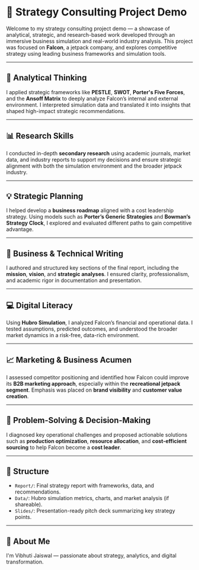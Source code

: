 # 🚀 Strategy Consulting Project Demo

Welcome to my strategy consulting project demo — a showcase of analytical, strategic, and research-based work developed through an immersive business simulation and real-world industry analysis. This project was focused on **Falcon**, a jetpack company, and explores competitive strategy using leading business frameworks and simulation tools.

---

## 🧠 Analytical Thinking
I applied strategic frameworks like **PESTLE**, **SWOT**, **Porter's Five Forces**, and the **Ansoff Matrix** to deeply analyze Falcon’s internal and external environment. I interpreted simulation data and translated it into insights that shaped high-impact strategic recommendations.

---

## 📊 Research Skills
I conducted in-depth **secondary research** using academic journals, market data, and industry reports to support my decisions and ensure strategic alignment with both the simulation environment and the broader jetpack industry.

---

## 💡 Strategic Planning
I helped develop a **business roadmap** aligned with a cost leadership strategy. Using models such as **Porter’s Generic Strategies** and **Bowman’s Strategy Clock**, I explored and evaluated different paths to gain competitive advantage.

---

## 📝 Business & Technical Writing
I authored and structured key sections of the final report, including the **mission**, **vision**, and **strategic analyses**. I ensured clarity, professionalism, and academic rigor in documentation and presentation.

---

## 💻 Digital Literacy
Using **Hubro Simulation**, I analyzed Falcon’s financial and operational data. I tested assumptions, predicted outcomes, and understood the broader market dynamics in a risk-free, data-rich environment.

---

## 📈 Marketing & Business Acumen
I assessed competitor positioning and identified how Falcon could improve its **B2B marketing approach**, especially within the **recreational jetpack segment**. Emphasis was placed on **brand visibility** and **customer value creation**.

---

## 🧭 Problem-Solving & Decision-Making
I diagnosed key operational challenges and proposed actionable solutions such as **production optimization**, **resource allocation**, and **cost-efficient sourcing** to help Falcon become a **cost leader**.

---

## 📂 Structure
- `Report/`: Final strategy report with frameworks, data, and recommendations.
- `Data/`: Hubro simulation metrics, charts, and market analysis (if shareable).
- `Slides/`: Presentation-ready pitch deck summarizing key strategy points.

---

## 👤 About Me
I'm Vibhuti Jaiswal — passionate about strategy, analytics, and digital transformation.  
